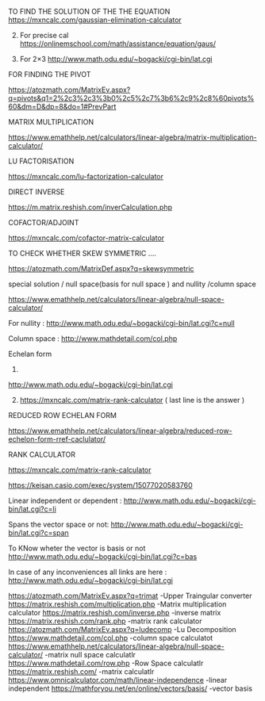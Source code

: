 TO FIND THE SOLUTION OF THE THE EQUATION
https://mxncalc.com/gaussian-elimination-calculator

2. For precise cal
https://onlinemschool.com/math/assistance/equation/gaus/

3. For 2×3
http://www.math.odu.edu/~bogacki/cgi-bin/lat.cgi

FOR FINDING THE PIVOT

https://atozmath.com/MatrixEv.aspx?q=pivots&q1=2%2c3%2c3%3b0%2c5%2c7%3b6%2c9%2c8%60pivots%60&dm=D&dp=8&do=1#PrevPart

MATRIX MULTIPLICATION

https://www.emathhelp.net/calculators/linear-algebra/matrix-multiplication-calculator/

LU FACTORISATION

https://mxncalc.com/lu-factorization-calculator

DIRECT INVERSE 

https://m.matrix.reshish.com/inverCalculation.php

COFACTOR/ADJOINT

https://mxncalc.com/cofactor-matrix-calculator

TO CHECK WHETHER SKEW SYMMETRIC ....

https://atozmath.com/MatrixDef.aspx?q=skewsymmetric

special solution / null space(basis for null space ) and nullity /column space

https://www.emathhelp.net/calculators/linear-algebra/null-space-calculator/

For nullity : http://www.math.odu.edu/~bogacki/cgi-bin/lat.cgi?c=null

Column space : http://www.mathdetail.com/col.php

Echelan form 

1.
http://www.math.odu.edu/~bogacki/cgi-bin/lat.cgi

2. https://mxncalc.com/matrix-rank-calculator
 ( last line is the answer )

REDUCED ROW ECHELAN FORM

https://www.emathhelp.net/calculators/linear-algebra/reduced-row-echelon-form-rref-caclulator/

RANK CALCULATOR

https://mxncalc.com/matrix-rank-calculator

https://keisan.casio.com/exec/system/15077020583760


Linear independent or dependent :
http://www.math.odu.edu/~bogacki/cgi-bin/lat.cgi?c=li

Spans the vector space or not:
http://www.math.odu.edu/~bogacki/cgi-bin/lat.cgi?c=span

To KNow wheter the vector is basis or not
http://www.math.odu.edu/~bogacki/cgi-bin/lat.cgi?c=bas

In case of any inconveniences all links are here :
http://www.math.odu.edu/~bogacki/cgi-bin/lat.cgi



https://atozmath.com/MatrixEv.aspx?q=trimat -Upper Traingular converter
https://matrix.reshish.com/multiplication.php
-Matrix multiplication calculator
https://matrix.reshish.com/inverse.php
-inverse matrix
https://matrix.reshish.com/rank.php
-matrix rank calculator
https://atozmath.com/MatrixEv.aspx?q=ludecomp
-Lu Decomposition
https://www.mathdetail.com/col.php
-column space calculatot
https://www.emathhelp.net/calculators/linear-algebra/null-space-calculator/
-matrix null space calculatlr
https://www.mathdetail.com/row.php
-Row Space calculatlr
https://matrix.reshish.com/
-matrix calculatlr
https://www.omnicalculator.com/math/linear-independence
-linear independent
https://mathforyou.net/en/online/vectors/basis/
-vector basis
